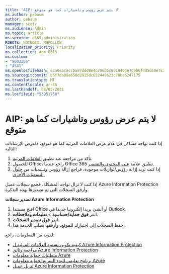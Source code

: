 ```yaml
---
title: 'AIP: لا يتم عرض رؤوس وتاشيارات كما هو متوقع'
ms.author: pebaum
author: pebaum
manager: scotv
ms.audience: Admin
ms.topic: article
ms.service: o365-administration
ROBOTS: NOINDEX, NOFOLLOW
localization_priority: Priority
ms.collection: Adm_O365
ms.custom:
- "9002266"
- "4541"
ms.openlocfilehash: e3a0e5caccba87ddd8e4c786b5c8918494e709b6f4d5d60e7c31215a60b1d5d6
ms.sourcegitcommit: b5f7da89a650d2915dc652449623c78be6247175
ms.translationtype: MT
ms.contentlocale: ar-SA
ms.lasthandoff: 08/05/2021
ms.locfileid: "53951768"
---
```

# <a name="aip-headers-and-footers-not-displaying-as-expected"></a>AIP: لا يتم عرض رؤوس وتاشيارات كما هو متوقع

إذا كنت تواجه مشاكل في عدم عرض العلامات المرئية كما هو متوقع، فاعرض الإرشادات التالية:

1. تأكد من مراجعة عند تطبيق [العلامات المرئية](https://docs.microsoft.com/azure/information-protection/configure-policy-markings#when-visual-markings-are-applied).
2. للحصول Office، راجع عندما Office 365 تطبيق علامة [على المحتوى والتشفير](https://docs.microsoft.com/microsoft-365/compliance/sensitivity-labels-office-apps#when-office-apps-apply-content-marking-and-encryption).
3. إذا كنت تريد إزالة رؤوس/توازيلات موجودة، فراجع إزالة رؤوس وتسميات من [حلول التسميات الأخرى.](https://docs.microsoft.com/azure/information-protection/rms-client/client-admin-guide-customizations#remove-headers-and-footers-from-other-labeling-solutions)

إذا كنت لا تزال تواجه المشكلة، فجمع سجلات عميل Azure Information Protection وأرفق السجلات التي تم تصديرها بهذه التذكرة.

**تصدير سجلات Azure Information Protection**

1. افتح مستندا Office أو أنشئ بريدا إلكترونيا جديدا في Outlook.
2. انقر **فوق حماية/حساسية**  >  **تعليمات وملاحظات**.
3. انقر **فوق تصدير السجلات.**
4. احفظ السجلات إلى اختيارك للموقع، وأرفقها بطلب الخدمة هذا.

لمزيد من المعلومات، راجع:

- [كيفية تكوين تسمية العلامات المرئية ل Azure Information Protection](https://docs.microsoft.com/azure/information-protection/configure-policy-markings)
- [مراجعة وثائق Azure Information Protection](https://docs.microsoft.com/azure/information-protection/what-is-information-protection)
- [متطلبات حماية معلومات Azure](https://docs.microsoft.com/azure/information-protection/get-started/requirements)
- [برنامج تعليمي للبدء السريع لحماية معلومات Azure](https://docs.microsoft.com/azure/information-protection/get-started/infoprotect-quick-start-tutorial)
- [تنزيل عميل Azure Information Protection](https://www.microsoft.com/download/details.aspx?id=53018)
